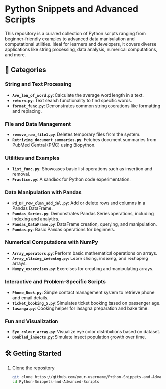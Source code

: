 # Python Snippets and Advanced Scripts

This repository is a curated collection of Python scripts ranging from beginner-friendly examples to advanced data manipulation and computational utilities. Ideal for learners and developers, it covers diverse applications like string processing, data analysis, numerical computations, and more.

## 📁 Categories

### String and Text Processing
- **`Ave_len_of_word.py`**: Calculate the average word length in a text.
- **`return.py`**: Text search functionality to find specific words.
- **`format_func.py`**: Demonstrates common string operations like formatting and replacing.

### File and Data Management
- **`remove_raw_file1.py`**: Deletes temporary files from the system.
- **`Retriving_document_summaries.py`**: Fetches document summaries from PubMed Central (PMC) using Biopython.

### Utilities and Examples
- **`list_func.py`**: Showcases basic list operations such as insertion and removal.
- **`Practice.py`**: A sandbox for Python code experimentation.

### Data Manipulation with Pandas
- **`Pd_DF_row_clmn_add_del.py`**: Add or delete rows and columns in a Pandas DataFrame.
- **`Pandas_Series.py`**: Demonstrates Pandas Series operations, including indexing and analytics.
- **`Pandas_DataFrame.py`**: DataFrame creation, querying, and manipulation.
- **`Pandas.py`**: Basic Pandas operations for beginners.

### Numerical Computations with NumPy
- **`Array_operators.py`**: Perform basic mathematical operations on arrays.
- **`Array_slicing_indexing.py`**: Learn slicing, indexing, and reshaping arrays.
- **`Numpy_excercises.py`**: Exercises for creating and manipulating arrays.

### Interactive and Problem-Specific Scripts
- **`Phone_Book.py`**: Simple contact management system to retrieve phone and email details.
- **`Ticket_booking_5.py`**: Simulates ticket booking based on passenger age.
- **`lasanga.py`**: Cooking helper for lasagna preparation and bake time.

### Fun and Visualization
- **`Eye_colour_array.py`**: Visualize eye color distributions based on dataset.
- **`Doubled_insects.py`**: Simulate insect population growth over time.

## 🛠️ Getting Started

1. Clone the repository:
   ```bash
   git clone https://github.com/your-username/Python-Snippets-and-Advanced-Scripts.git
   cd Python-Snippets-and-Advanced-Scripts
